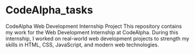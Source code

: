 # CodeAlpha_tasks
CodeAlpha Web Development Internship Project  This repository contains my work for the Web Development Internship at CodeAlpha. During this internship, I worked on real-world web development projects to strength my skills in HTML, CSS, JavaScript, and modern web technologies.
